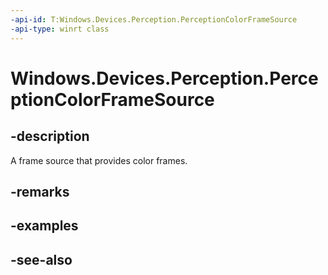 ```yaml
---
-api-id: T:Windows.Devices.Perception.PerceptionColorFrameSource
-api-type: winrt class
---
```


<!-- Class syntax.
public class PerceptionColorFrameSource : Windows.Devices.Perception.IPerceptionColorFrameSource, Windows.Devices.Perception.IPerceptionColorFrameSource2
-->

# Windows.Devices.Perception.PerceptionColorFrameSource

## -description
A frame source that provides color frames.

## -remarks

## -examples

## -see-also
